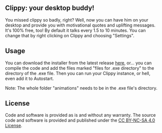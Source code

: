 ## Clippy: your desktop buddy!
You missed clippy so badly, right? Well, now you can have him on your desktop and provide you with motivational quotes and uplifting messages. It's 100% free, too!
By default it talks every 1.5 to 10 minutes. You can change that by right clicking on Clippy and choosing "Settings".

## Usage
You can download the installer from the latest release [here](https://github.com/syntaxglowie/FreakyClippy/releases/tag/stable), or... you can compile the code and add the files marked "files for .exe directory" to the directory of the .exe file. Then you can run your Clippy instance, or hell, even add it to Autostart.

Note: The whole folder "animations" needs to be in the .exe file's directory.

## License
Code and software is provided as is and without any warranty. The source code and software is provided and published under the [CC BY-NC-SA 4.0 License](https://creativecommons.org/licenses/by-nc-sa/4.0/).
